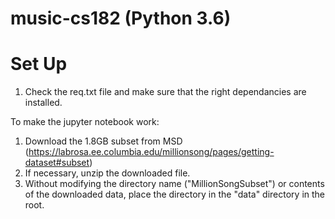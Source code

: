 # music-cs182 (Python 3.6)

# Set Up

1) Check the req.txt file and make sure that the right dependancies are installed. 

To make the jupyter notebook work:
1) Download the 1.8GB subset from MSD (https://labrosa.ee.columbia.edu/millionsong/pages/getting-dataset#subset)
2) If necessary, unzip the downloaded file.
3) Without modifying the directory name ("MillionSongSubset") or contents of the downloaded data, place the directory in the "data" directory in the root. 
